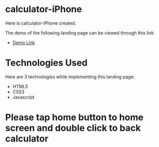 # calculator-iPhone
 Here is calculator-iPhone created.

The demo of the following landing page can be viewed through this link
  - [Demo Link](https://uktam19980416.github.io/calculator-iPhone/)

# Technologies Used
Here are 3 technologies while implementing this landing page:
 - HTML5
 - CSS3
 - Javascript
 
 # Please tap home button to home screen and double click to back calculator
